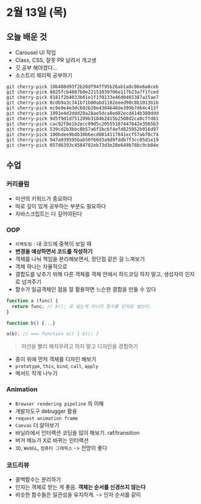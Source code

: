 # 2월 13일 \(목\)

## 오늘 배운 것

* Carousel UI 작업
* Class, CSS, 잘못 PR 날려서 개고생
* 깃 공부 해야겠다...
* 소스트리 체리픽 공부하기

```text
git cherry-pick 18b488d93f2b20df94ff95b26ab1a8c86e6a0ceb
git cherry-pick 8825fcb4887b0e22151039706e117b23a7f1fced
git cherry-pick 0181f2b4033b01e1f1f0133e46d0465387a15ae7
git cherry-pick 8cdb9a3c341b71b00abd1182eeed90c8b1013b1b
git cherry-pick ec9e9e4e3dc602b28e4384648de399b7d64c413f
git cherry-pick 1091e4d2ddd28a28ae5dca8ed82ecd414b380ddd
git cherry-pick 9d5f9d1d751209b3184b2415b2508d2ca0cffd81
git cherry-pick cac92f0e1b2ecc09d5c20555107447642e3565b3
git cherry-pick 539cd2b3bbc8b57a6f1bc6f4efd825952b916d97
git cherry-pick 100bdee9bdb30b6ecd0814117841ecf57ab70c74
git cherry-pick 947a039595bab50f60d3a9d9fddb7f3cc05d1e19
git cherry-pick 057d6393c4584702eb73d3e28e649b78bc9cb84e
```

## 수업

### 커리큘럼

* 미션의 키워드가 중요하다
* 따로 깊이 있게 공부하는 부분도 필요하다
* 자바스크립트는 다 깊어야된다

### OOP

* `리팩토링` : 내 코드에 중복이 보일 때
* **변경을 예상하면서 코드를 작성하기**
* 객체를 나눠 책임을 분리해보면서, 장단점 같은 걸 느껴보기
* 객체 하나는 자율적으로
* 결합도를 낮추기 위해 다른 객체를 객체 안에서 하드코딩 하지 말고, 생성자의 인자로 넘겨주기
* 함수가 일급객체인 점을 잘 활용하면 느슨한 결합을 만들 수 있다

```javascript
function a (func) {
  return func; // b(); 로 넣는게 아니라 함수를 인자로 넣는다.
}

function b() {...}

a(b); // === function a() { b(); }
```

> 미션을 빨리 해치우려고 하지 말고 디자인을 경험하기

* 종이 위에 먼저 객체를 디자인 해보기
* `prototype`, `this`, `bind`, `call`, `apply`
* 메서드 작게 나누기

### Animation

* `Browser rendering pipeline` 의 이해
* 개발자도구 debugger 활용
* `request animation frame`
* `Canvas` 더 알아보기
* 바닐라에서 인터랙션 코딩을 많이 해보기. raf/transition
* 버거 메뉴가 X로 바뀌는 인터랙션
* `3D`, `WebGL`, `컴퓨터 그래픽스` -&gt; 전망이 좋다

### 코드리뷰

* 콜백함수는 분리하기
* 인자는 객체로 받는 게 좋음. **객체는 순서를 신경쓰지 않는다**
* 비슷한 함수들은 일관성을 유지하게. -&gt; 인자 순서를 같이


